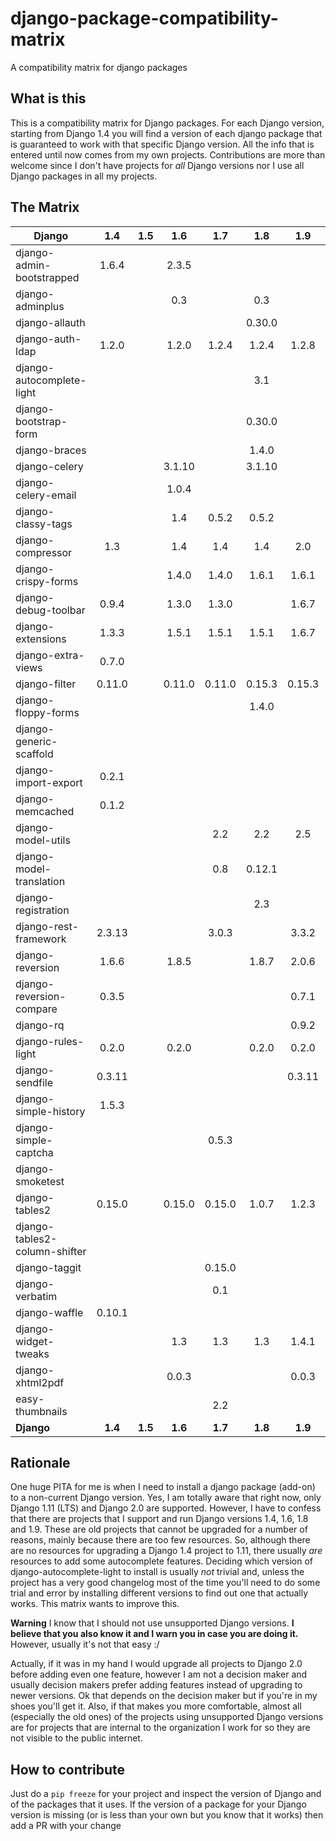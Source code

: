 # django-package-compatibility-matrix
A compatibility matrix for django packages

## What is this

This is a compatibility matrix for Django packages. For each Django version, starting from Django 1.4 you will find a version of each django package that is guaranteed to work with that specific Django version. All the info that is entered until now comes from my own projects. Contributions are more than welcome since I don't have projects for *all* Django versions nor I use all Django packages in all my projects.


## The Matrix

|           Django               | 1.4   | 1.5   | 1.6   | 1.7   | 1.8   | 1.9   | 1.10   | 1.11   | 2.0   | 2.1   |
| -------------------            |:---:  |:---:  |:---:  |:---:  |:---:  |:---:  |:---:   |:---:   |:---:  |:---:  |
| django-admin-bootstrapped      |1.6.4  |       |2.3.5  |       |       |       |        |        |       |       |   
| django-adminplus               |       |       |0.3    |       | 0.3   |       |        |        |       |       |   
| django-allauth                 |       |       |       |       |0.30.0 |       |        |        |       |       |   
| django-auth-ldap               |1.2.0  |       |1.2.0  |1.2.4  |1.2.4  |1.2.8  |        | 1.2.16 |1.3.0  |       |   
| django-autocomplete-light      |       |       |       |       |3.1    |       |        |3.2.10  |       |       |   
| django-bootstrap-form          |       |       |       |       |0.30.0 |       |        |        |       |       |   
| django-braces                  |       |       |       |       |1.4.0  |       |        |        |       |       |   
| django-celery                  |       |       |3.1.10 |       |3.1.10 |       |        |        |       |       |   
| django-celery-email            |       |       |1.0.4  |       |       |       |        |        |       |       |   
| django-classy-tags             |       |       | 1.4   |0.5.2  |0.5.2  |       |        |        |       |       |   
| django-compressor              |1.3    |       | 1.4   | 1.4   |1.4    |2.0    |        |  2.2   |2.2    |       |   
| django-crispy-forms            |       |       | 1.4.0 |1.4.0  |1.6.1  |1.6.1  |        |        |1.7.2  |       |   
| django-debug-toolbar           |0.9.4  |       |1.3.0  |1.3.0  |       |1.6.7  |        |        |       |       |   
| django-extensions              |1.3.3  |       |1.5.1  |1.5.1  |1.5.1  |1.6.7  |        |  1.9.1 |2.0.6  |       |   
| django-extra-views             |0.7.0  |       |       |       |       |       |        |        |       |       |   
| django-filter                  |0.11.0 |       |0.11.0 |0.11.0 |0.15.3 |0.15.3 |        |1.0.4   |1.1.0  |       |   
| django-floppy-forms            |       |       |       |       |1.4.0  |       |        |        |       |       |   
| django-generic-scaffold        |       |       |       |       |       |       |        | 0.4.1  |       |       |   
| django-import-export           |0.2.1  |       |       |       |       |       |        |        |       |       |   
| django-memcached               |0.1.2  |       |       |       |       |       |        |        |       |       |   
| django-model-utils             |       |       |       |2.2    |  2.2  |2.5    |        |        |       |       |   
| django-model-translation       |       |       |       | 0.8   |0.12.1 |       |        |        |       |       |   
| django-registration            |       |       |       |       |2.3    |       |        |        |       |       |   
| django-rest-framework          |2.3.13 |       |       |3.0.3  |       |3.3.2  |        |        |       |       |   
| django-reversion               |1.6.6  |       | 1.8.5 |       |1.8.7  |2.0.6  |        |2.0.10  |2.0.13 |       |   
| django-reversion-compare       |0.3.5  |       |       |       |       |0.7.1  |        |        |       |       |   
| django-rq                      |       |       |       |       |       |0.9.2  |        |  0.9.6 |       |       |   
| django-rules-light             | 0.2.0 |       | 0.2.0 |       |0.2.0  |0.2.0  |        |        |       |       |   
| django-sendfile                |0.3.11 |       |       |       |       |0.3.11 |        | 0.3.11 |       |       |   
| django-simple-history          |1.5.3  |       |       |       |       |       |        |        |       |       |   
| django-simple-captcha          |       |       |       |0.5.3  |       |       |        |        |       |       |   
| django-smoketest               |       |       |       |       |       |       |        | 1.1.0  |       |       |   
| django-tables2                 |0.15.0 |       | 0.15.0|0.15.0 |1.0.7  |1.2.3  |        | 1.21.2 |1.21.2 |       |   
| django-tables2-column-shifter  |       |       |       |       |       |       |        | 0.4.0  |       |       |   
| django-taggit                  |       |       |       |0.15.0 |       |       |        | 0.22.1 |       |       |   
| django-verbatim                |       |       |       | 0.1   |       |       |        |        |       |       |   
| django-waffle                  |0.10.1 |       |       |       |       |       |        |        |       |       |   
| django-widget-tweaks           |       |       | 1.3   |1.3    | 1.3   |1.4.1  |        |1.4.1   |1.4.1  |       |   
| django-xhtml2pdf               |       |       | 0.0.3 |       |       |0.0.3  |        |        |       |       |   
| easy-thumbnails                |       |       |       |  2.2  |       |       |        |        |       |       |   
| **Django**                     |**1.4**|**1.5**|**1.6**|**1.7**|**1.8**|**1.9**|**1.10**|**1.11**|**2.0**|**2.1**|


## Rationale

One huge PITA for me is when I need to install a django package (add-on) to a non-current Django version. Yes, I am totally aware that right now, only Django 1.11 (LTS) and Django 2.0 are supported. However, I have to confess that there are projects that I support and run Django versions 1.4, 1.6, 1.8 and 1.9. These are old projects that cannot be upgraded for a number of reasons, mainly because there are too few resources. So, although there are no resources for upgrading a Django 1.4 project to 1.11, there usually *are* resources to add some autocomplete features. Deciding which version of django-autocomplete-light to install is usually *not* trivial and, unless the project has a very good changelog most of the time you'll need to do some trial and error by installing different versions to find out one that actually works. This matrix wants to improve this.

**Warning** I know that I should not use unsupported Django versions. **I believe that you also know it and I warn you in case you are doing it.** However, usually it's not that easy :/

Actually, if it was in my hand I would upgrade all projects to Django 2.0 before adding even one feature, however I am not a decision maker and usually decision makers prefer adding features instead of upgrading to newer versions. Ok that depends on the decision maker but if you're in my shoes you'll get it. Also, if that makes you more comfortable, almost all (especially the old ones) of the projects using unsupported Django versions are for projects that are internal to the organization I work for so they are not visible to the public internet.



## How to contribute

Just do a ``pip freeze`` for your project and inspect the version of Django and of the packages that it uses. If the version of a package for your Django version is missing (or is less than your own but you know that it works) then add a PR with your change 
